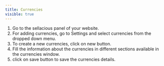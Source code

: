 ```yaml
---
title: Currencies
visible: true
---
```


1. Go to the sellacious panel of your website.
2. For adding  currencies, go to Settings and select  currencies from the dropped down menu.
3. To create a new currencies, click on new button.
4. Fill the information about the  currencies in different sections available in the  currencies window.
5. click on save button to save the  currencies details.
